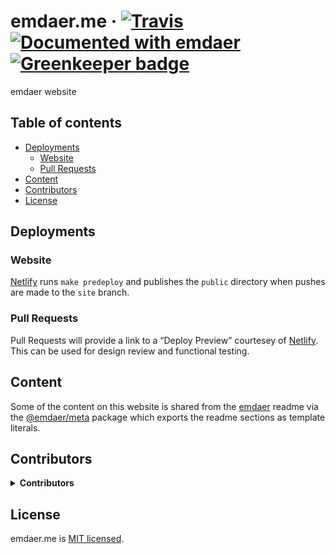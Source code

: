 <!--
  This file was generated by emdaer

  Its template can be found at .emdaer/README.emdaer.md
-->

<h1 id="emdaer-me-travis-documented-with-emdaer-greenkeeper-badge">emdaer.me · <a href="https://travis-ci.org/emdaer/emdaer.github.io/"><img src="https://img.shields.io/travis/emdaer/emdaer.svg?style=flat-square" alt="Travis"></a> <a href="https://github.com/emdaer/emdaer"><img src="https://img.shields.io/badge/📓-documented%20with%20emdaer-F06632.svg?style=flat-square" alt="Documented with emdaer"></a> <a href="https://greenkeeper.io/"><img src="https://img.shields.io/https://badges.greenkeeper.io/emdaer/emdaer.me.svg?style=flat-square" alt="Greenkeeper badge"></a></h1>
<p>emdaer website</p>
<h2 id="table-of-contents">Table of contents</h2>
<!-- toc -->
<ul>
<li><a href="#deployments">Deployments</a><ul>
<li><a href="#website">Website</a></li>
<li><a href="#pull-requests">Pull Requests</a></li>
</ul>
</li>
<li><a href="#content">Content</a></li>
<li><a href="#contributors">Contributors</a></li>
<li><a href="#license">License</a></li>
</ul>
<!-- tocstop -->
<h2 id="deployments">Deployments</h2>
<h3 id="website">Website</h3>
<p><a href="https://app.netlify.com/sites/sleepy-almeida-dd718d/settings/deploys#continuous-deployment">Netlify</a> runs <code>make predeploy</code> and publishes the <code>public</code> directory when pushes are made to the <code>site</code> branch.</p>
<h3 id="pull-requests">Pull Requests</h3>
<p>Pull Requests will provide a link to a “Deploy Preview” courtesey of <a href="https://www.netlify.com/docs/continuous-deployment/#branches-deploys">Netlify</a>. This can be used for design review and functional testing.</p>
<h2 id="content">Content</h2>
<p>Some of the content on this website is shared from the <a href="https://github.com/emdaer/emdaer">emdaer</a> readme via the <a href="https://www.npmjs.com/package/@emdaer/meta">@emdaer/meta</a> package which exports the readme sections as template literals.</p>
<h2 id="contributors">Contributors</h2>
<details>
<summary><strong>Contributors</strong></summary><br>
<a title="I build multi-channel publishing systems and web applications at @fourkitchens." href="https://github.com/infiniteluke">
  <img align="left" src="https://avatars0.githubusercontent.com/u/1127238?s=24">
</a>
<strong>Luke Herrington</strong>
<br><br>
<a title="" href="https://github.com/flipactual">
  <img align="left" src="https://avatars0.githubusercontent.com/u/1306968?s=24">
</a>
<strong>Flip</strong>
<br><br>
</details>

<h2 id="license">License</h2>
<p>emdaer.me is <a href="./LICENSE">MIT licensed</a>.</p>
